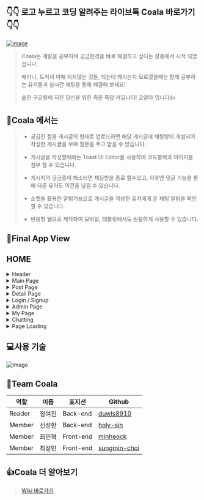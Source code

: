 ## 👇👇 로고 누르고 코딩 알려주는 라이브톡 Coala 바로가기 👇👇

[![image](https://user-images.githubusercontent.com/81334373/167308723-7a63ec0b-9072-4b69-9ad3-2bf3f9d40fea.png)](https://coala.ml)


>Coala는 개발을 공부하며 궁금한것을 바로 해결하고 싶다는 갈증에서 시작 되었습니다.
>
>에러나, 도저히 이해 되지않는 것들, 되는데 왜되는지 모르겠을때는 함께 공부하는 유저들과 실시간 채팅을 통해 해결해 보세요!
>
>숱한 구글링에 지친 당신을 위한 즉문 즉답 커뮤니티! 코알라 입니다👍
>

## 💯Coala 에서는
> - 궁금한 점을 게시글의 형태로 업로드하면 해당 게시글에 채팅방이 개설되어 작성한 게시글을 보며 질문을 주고 받을 수 있습니다.
> 
> - 게시글을 작성할때에는 Toast UI Editor를 사용하여 코드블럭과 이미지를 첨부 할 수 있습니다.
> 
> - 게시자의 궁금증이 해소되면 채팅방을 종료 할수있고, 이후엔 댓글 기능을 통해 다른 유저도 의견을 남길 수 있습니다. 
> 
> - 소켓을 활용한 알림기능으로 게시글을 작성한 유저에게 온 채팅 알림을 확인 할 수 있습니다.
> 
> - 반응형 웹으로 제작하여 모바일, 태블릿에서도 원활하게 사용할 수 있습니다.
> 

## 🌱Final App View
## HOME
<details>
<summary> Header </summary>
<div markdown="1">
  
- 확인못한 댓글,채팅 알림기능
<img src="https://user-images.githubusercontent.com/53036141/168536385-37aa7bec-0510-449f-a694-2f9b3cc4af6e.gif" width="380" height="450"/>

- 댓글,채팅 확인후 자동 알림삭제

<img src="https://user-images.githubusercontent.com/53036141/168536684-5e79f16a-39cf-4e35-804d-58c24cda0b2c.gif" width="680" height="450"/>


</div>
</details>

<details>
<summary> Main Page</summary>
<div markdown="1">
  
- 무한스크롤
<img src="https://user-images.githubusercontent.com/53036141/168415595-1aaecf92-6901-48df-8ab8-58368589a8fc.gif" width="480" height="450"/>

- 네비를 활용한 컨텐츠 필터링
<img src="https://user-images.githubusercontent.com/53036141/168415847-2bd97355-04bc-4e06-b4a1-3ac3e7b904b2.gif"  width="480" height="450"/>

- 키워드 검색으로 통한 컨텐츠 필터링
<img src="https://user-images.githubusercontent.com/53036141/168415919-6e25df5e-9a5c-4cb3-9775-c145219c6356.gif"  width="480" height="450"/>

- 메인페이지 반응형
<img src="https://user-images.githubusercontent.com/53036141/168416479-9d244428-9720-4d2d-a5dd-0c201fd5bcdb.gif"  width="480" height="450"/>

</div>
</details>

<details>
<summary>Post Page</summary>
<div markdown="1">
  
- 컨텐츠 작성및 생성
<img src="https://user-images.githubusercontent.com/53036141/168416113-9ddcd53b-5b2a-4d83-8895-c307223e6d72.gif"  width="480" height="450"/>

- 컨텐츠 수정및 삭제
 <img src="https://user-images.githubusercontent.com/53036141/168416143-6af0f766-25b3-4764-a82b-ae4f3070747d.gif"  width="480" height="450"/>

- 컨텐츠 해결완료
<img src="https://user-images.githubusercontent.com/53036141/168416164-392d7f01-bebe-44dc-a431-de5298aaed4b.gif"  width="480" height="450"/>

- 파이어베이스 Image Storage 활용한 이미지 업로드
<img src="https://user-images.githubusercontent.com/53036141/168416199-4d063d9c-7a12-4e0a-8ac4-e9b2fc9367a6.gif"  width="480" height="450"/>

- 컨텐츠 생성에러 처리모달
<img src="https://user-images.githubusercontent.com/53036141/168416235-b436ae2c-2ab8-49b0-95b3-3778831d95f3.gif"  width="480" height="450"/>

- 컨텐츠 작성페이지 반응형
<img src="https://user-images.githubusercontent.com/53036141/168416253-08580504-e840-4b7c-a18b-bc33a8a1ad36.gif"  width="480" height="450"/>

- 해결완료후 댓글 작성
![댓글](https://user-images.githubusercontent.com/81334373/168527290-61638131-6682-4583-a3be-a4d216824c1d.gif)

- 좋아요 기능
![좋아요](https://user-images.githubusercontent.com/83929406/168594971-5c546916-d57e-4d9c-bc6b-5a8e416897f5.gif)

</div>
</details>

<details>
<summary> Detail Page</summary>
<div markdown="1">
  <img src="https://user-images.githubusercontent.com/53036141/168537222-ec1b0935-8c21-42d2-9222-5e20f7664da3.gif"  width="480" height="450"/>


</div>
</details>


<details>
<summary> Login / Signup</summary>
<div markdown="1">
  
- 약관동의

![약관동의](https://user-images.githubusercontent.com/83929406/168596574-f44e47c2-852b-4633-90a9-af56f5091679.gif)

- 회원가입

![회원가입](https://user-images.githubusercontent.com/83929406/168596612-5e80f382-7867-4cd9-8f88-7f5d8264a890.gif)


- 로그인

![로그인](https://user-images.githubusercontent.com/83929406/168593943-f0cf9e38-a1be-4e2e-b068-77826a46e9a0.gif)

- Github Login
![깃헙로그](https://user-images.githubusercontent.com/81334373/168525432-90a47353-da11-42b3-986f-2529e00797ec.gif)


</div>
</details>

<details>
<summary> Admin Page</summary>

<div markdown="1">
  
- 모든 유저, 모든 게시글 불러오기
![어드민불러오기](https://user-images.githubusercontent.com/81334373/168526569-76a606ea-850d-4d6f-b586-bf30cfddad4f.gif)
  
- 유저 강제 탈퇴
![어드민유저삭제](https://user-images.githubusercontent.com/81334373/168526575-96e8176e-524b-4444-9d1a-0b4d3d99e3ab.gif)
  
- 게시글 삭제
![어드민게시글삭제](https://user-images.githubusercontent.com/81334373/168526580-126b7c77-4b4f-4cc8-b0b5-95233bd3e7f3.gif)


</div>
</details>

<details>


<summary> My Page</summary>

<div markdown="1">
  
- 내 계정 삭제
  
![계정삭제](https://user-images.githubusercontent.com/83929406/168594171-9818e837-3190-43fd-ac17-d32cfa4514ce.gif)

- 유저 정보 변경
  
![회원정보수정](https://user-images.githubusercontent.com/83929406/168594201-bf4ba0a4-d62f-46ac-ba81-dc78d92086d7.gif)



</div>
</details>

<details>

<summary> Chatting</summary>

<div markdown="1">
  
- 사용자 채팅방 입장시 입장메시지

<img src="https://user-images.githubusercontent.com/53036141/168426907-4d81561e-161c-40bb-8070-a38dfbb5f595.gif" width="600" height="450"/>

- 메세지 전송기능

  <img src="https://user-images.githubusercontent.com/53036141/168427047-b879887e-ee45-4fdc-bc75-237d414f6cc5.gif" width="600" height="450"/>

- 코드에디터 메시지로 전송

  <img src="https://user-images.githubusercontent.com/53036141/168427070-5d532ec6-61d5-4922-9786-fdfa7a00308c.gif" width="600" height="450"/>
- 이미지 업로드

   <img src="https://user-images.githubusercontent.com/53036141/168427081-2ccb3183-6ab3-48f5-b978-0528359634e9.gif" width="600" height="450"/>




</div>
</details>

<details>
<summary>Page Loading</summary>

<div markdown="1">
  
- 페이지 로딩

![페이지로딩](https://user-images.githubusercontent.com/83929406/168600157-3808f230-137e-4cf0-8a18-8cacaaa0509b.gif)

</div>
</details>




## 💻사용 기술
![image](https://media.discordapp.net/attachments/965506153251491852/975669585023995904/undefined_1.png?width=892&height=502)


## 🐨Team Coala
|역할|이름|포지션|Github|
|-|-|-|-|
|Reader|정여진|Back-end|[duwls8910](https://github.com/duwls8910)|
|Member|신성한|Back-end|[holy-sin](https://github.com/holy-sin)|
|Member|최민혁|Front-end|[minheock](https://github.com/minheock)|
|Member|최성민|Front-end|[sungmin-choi](https://github.com/sungmin-choi)|

## 👍Coala 더 알아보기
> [Wiki 바로가기](https://github.com/codestates/coala/wiki)
